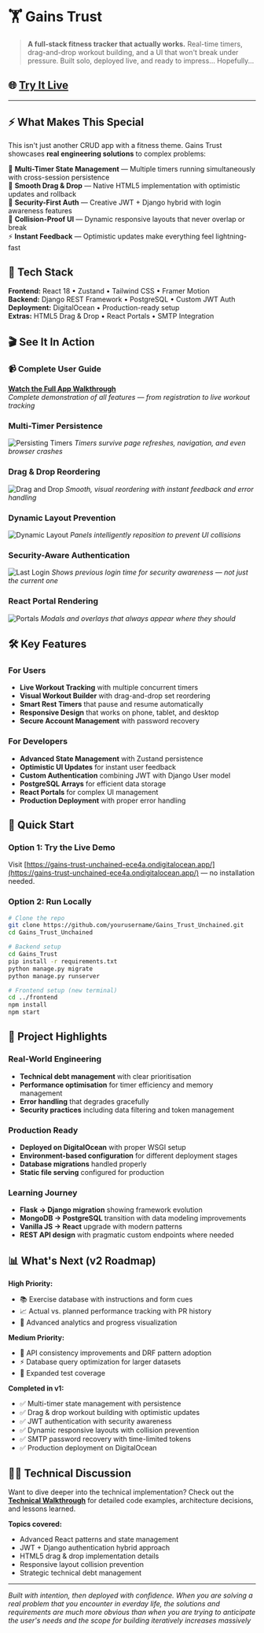 # 🏋️ Gains Trust

> **A full-stack fitness tracker that actually works.** Real-time timers, drag-and-drop workout building, and a UI that won't break under pressure. Built solo, deployed live, and ready to impress... Hopefully...

## 🌐 [Try It Live](https://gains-trust-unchained-ece4a.ondigitalocean.app/)


---

## ⚡ What Makes This Special

This isn't just another CRUD app with a fitness theme. Gains Trust showcases **real engineering solutions** to complex problems:

🎯 **Multi-Timer State Management** — Multiple timers running simultaneously with cross-session persistence  
🎨 **Smooth Drag & Drop** — Native HTML5 implementation with optimistic updates and rollback  
🔐 **Security-First Auth** — Creative JWT + Django hybrid with login awareness features  
📱 **Collision-Proof UI** — Dynamic responsive layouts that never overlap or break  
⚡ **Instant Feedback** — Optimistic updates make everything feel lightning-fast  

## 🚦 Tech Stack

**Frontend:** React 18 • Zustand • Tailwind CSS • Framer Motion  
**Backend:** Django REST Framework • PostgreSQL • Custom JWT Auth  
**Deployment:** DigitalOcean • Production-ready setup  
**Extras:** HTML5 Drag & Drop • React Portals • SMTP Integration

## 🎬 See It In Action


### 📹 Complete User Guide
**[Watch the Full App Walkthrough](https://drive.google.com/file/d/1A_c6WzNd_6LPm8LMijXLZ5cW4mAVVla2/view?usp=drive_link)**  
*Complete demonstration of all features — from registration to live workout tracking*

### Multi-Timer Persistence
![Persisting Timers](screenshots/persisting_timers.gif)
*Timers survive page refreshes, navigation, and even browser crashes*

### Drag & Drop Reordering  
![Drag and Drop](screenshots/drag_and_drop.gif)
*Smooth, visual reordering with instant feedback and error handling*

### Dynamic Layout Prevention
![Dynamic Layout](screenshots/dynamic_resizing.gif)
*Panels intelligently reposition to prevent UI collisions*

### Security-Aware Authentication
![Last Login](screenshots/last_login.png)
*Shows previous login time for security awareness — not just the current one*

### React Portal Rendering
![Portals](screenshots/portals.png)
*Modals and overlays that always appear where they should*

## 🛠️ Key Features

### For Users
- **Live Workout Tracking** with multiple concurrent timers
- **Visual Workout Builder** with drag-and-drop set reordering  
- **Smart Rest Timers** that pause and resume automatically
- **Responsive Design** that works on phone, tablet, and desktop
- **Secure Account Management** with password recovery

### For Developers
- **Advanced State Management** with Zustand persistence
- **Optimistic UI Updates** for instant user feedback
- **Custom Authentication** combining JWT with Django User model
- **PostgreSQL Arrays** for efficient data storage
- **React Portals** for complex UI management
- **Production Deployment** with proper error handling

## 🚀 Quick Start

### Option 1: Try the Live Demo
Visit [https://gains-trust-unchained-ece4a.ondigitalocean.app/](https://gains-trust-unchained-ece4a.ondigitalocean.app/) — no installation needed.

### Option 2: Run Locally

```bash
# Clone the repo
git clone https://github.com/yourusername/Gains_Trust_Unchained.git
cd Gains_Trust_Unchained

# Backend setup
cd Gains_Trust
pip install -r requirements.txt
python manage.py migrate
python manage.py runserver

# Frontend setup (new terminal)
cd ../frontend
npm install
npm start
```


## 🎯 Project Highlights

### Real-World Engineering
- **Technical debt management** with clear prioritisation
- **Performance optimisation** for timer efficiency and memory management
- **Error handling** that degrades gracefully
- **Security practices** including data filtering and token management

### Production Ready
- **Deployed on DigitalOcean** with proper WSGI setup
- **Environment-based configuration** for different deployment stages
- **Database migrations** handled properly
- **Static file serving** configured for production

### Learning Journey
- **Flask → Django migration** showing framework evolution
- **MongoDB → PostgreSQL** transition with data modeling improvements  
- **Vanilla JS → React** upgrade with modern patterns
- **REST API design** with pragmatic custom endpoints where needed

## 📊 What's Next (v2 Roadmap)

**High Priority:**
- 📚 Exercise database with instructions and form cues
- 📈 Actual vs. planned performance tracking with PR history
- 🎨 Advanced analytics and progress visualization

**Medium Priority:**
- 🔧 API consistency improvements and DRF pattern adoption
- ⚡ Database query optimization for larger datasets
- 🧪 Expanded test coverage

**Completed in v1:**
- ✅ Multi-timer state management with persistence
- ✅ Drag & drop workout building with optimistic updates  
- ✅ JWT authentication with security awareness
- ✅ Dynamic responsive layouts with collision prevention
- ✅ SMTP password recovery with time-limited tokens
- ✅ Production deployment on DigitalOcean

## 🤝🏽 Technical Discussion

Want to dive deeper into the technical implementation? Check out the **[Technical Walkthrough](TechWalkthrough.md)** for detailed code examples, architecture decisions, and lessons learned.

**Topics covered:**
- Advanced React patterns and state management
- JWT + Django authentication hybrid approach
- HTML5 drag & drop implementation details
- Responsive layout collision prevention
- Strategic technical debt management


---

*Built with intention, then deployed with confidence. When you are solving a real problem that you encounter in everday life, the solutions and requirements are much more obvious than when you are trying to anticipate the user's needs and the scope for building iteratively increases massively*
